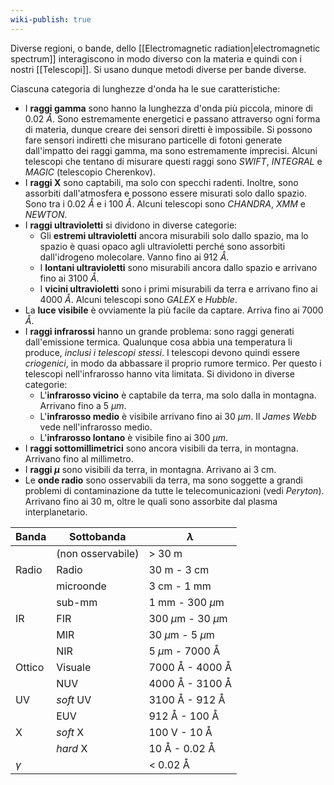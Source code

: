 ```yaml
---
wiki-publish: true
---
```

Diverse regioni, o bande, dello [[Electromagnetic radiation|electromagnetic spectrum]] interagiscono in modo diverso con la materia e quindi con i nostri [[Telescopi]]. Si usano dunque metodi diverse per bande diverse.

Ciascuna categoria di lunghezze d'onda ha le sue caratteristiche:
- I **raggi gamma** sono hanno la lunghezza d'onda più piccola, minore di 0.02 $\mathring{A}$. Sono estremamente energetici e passano attraverso ogni forma di materia, dunque creare dei sensori diretti è impossibile. Si possono fare sensori indiretti che misurano particelle di fotoni generate dall'impatto dei raggi gamma, ma sono estremamente imprecisi. Alcuni telescopi che tentano di misurare questi raggi sono *SWIFT*, *INTEGRAL* e *MAGIC* (telescopio Cherenkov).
- I **raggi X** sono captabili, ma solo con specchi radenti. Inoltre, sono assorbiti dall'atmosfera e possono essere misurati solo dallo spazio. Sono tra i 0.02 $\mathring{A}$ e i 100 $\mathring{A}$. Alcuni telescopi sono *CHANDRA*, *XMM* e *NEWTON*.
- I **raggi ultravioletti** si dividono in diverse categorie:
	- Gli **estremi ultravioletti** ancora misurabili solo dallo spazio, ma lo spazio è quasi opaco agli ultravioletti perché sono assorbiti dall'idrogeno molecolare. Vanno fino ai 912 $\mathring{A}$.
	- I **lontani ultravioletti** sono misurabili ancora dallo spazio e arrivano fino ai 3100 $\mathring{A}$.
	- I **vicini ultravioletti** sono i primi misurabili da terra e arrivano fino ai 4000 $\mathring{A}$. Alcuni telescopi sono *GALEX* e *Hubble*.
- La **luce visibile** è ovviamente la più facile da captare. Arriva fino ai 7000 $\mathring{A}$.
- I **raggi infrarossi** hanno un grande problema: sono raggi generati dall'emissione termica. Qualunque cosa abbia una temperatura li produce, *inclusi i telescopi stessi*. I telescopi devono quindi essere *criogenici*, in modo da abbassare il proprio rumore termico. Per questo i telescopi nell'infrarosso hanno vita limitata. Si dividono in diverse categorie:
	- L'**infrarosso vicino** è captabile da terra, ma solo dalla in montagna. Arrivano fino a 5 $\mu m$.
	- L'**infrarosso medio** è visibile arrivano fino ai 30 $\mu m$. Il *James Webb* vede nell'infrarosso medio.
	- L'**infrarosso lontano** è visibile fino ai 300 $\mu m$.
- I **raggi sottomillimetrici** sono ancora visibili da terra, in montagna. Arrivano fino al millimetro.
- I **raggi $\mu$** sono visibili da terra, in montagna. Arrivano ai 3 cm.
- Le **onde radio** sono osservabili da terra, ma sono soggette a grandi problemi di contaminazione da tutte le telecomunicazioni (vedi *Peryton*). Arrivano fino ai 30 m, oltre le quali sono assorbite dal plasma interplanetario.

| Banda    | Sottobanda        | $\lambda$              |
| -------- | ----------------- | ---------------------- |
|          | (non osservabile) | > 30 m                 |
| Radio    | Radio             | 30 m - 3 cm            |
|          | microonde         | 3 cm - 1 mm            |
|          | sub-mm            | 1 mm - 300 $\mu$m      |
| IR       | FIR               | 300 $\mu$m - 30 $\mu$m |
|          | MIR               | 30 $\mu$m - 5 $\mu$m   |
|          | NIR               | 5 $\mu$m - 7000 Å      |
| Ottico   | Visuale           | 7000 Å - 4000 Å        |
|          | NUV               | 4000 Å - 3100 Å        |
| UV       | *soft* UV         | 3100 Å - 912 Å         |
|          | EUV               | 912 Å - 100 Å          |
| X        | *soft* X          | 100 V - 10 Å           |
|          | *hard* X          | 10 Å - 0.02 Å          |
| $\gamma$ |                   | < 0.02 Å               |
